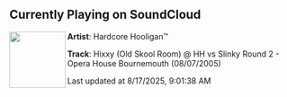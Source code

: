 ## Currently Playing on SoundCloud

[<img align="left" width="100" src="https://i1.sndcdn.com/artworks-RE0xSmytgTbI12Ie-r1oqug-t500x500.jpg">](https://soundcloud.com/darn84/hixxy-old-skool-room-hh-vs)

**Artist**: Hardcore Hooligan™️ 

**Track**: Hixxy (Old Skool Room) @ HH vs Slinky Round 2 - Opera House Bournemouth (08/07/2005)

Last updated at 8/17/2025, 9:01:38 AM
